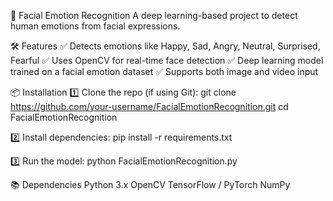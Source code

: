📌 Facial Emotion Recognition
A deep learning-based project to detect human emotions from facial expressions.

🛠 Features
✅ Detects emotions like Happy, Sad, Angry, Neutral, Surprised, Fearful
✅ Uses OpenCV for real-time face detection
✅ Deep learning model trained on a facial emotion dataset
✅ Supports both image and video input

📦 Installation
1️⃣ Clone the repo (if using Git):
git clone https://github.com/your-username/FacialEmotionRecognition.git
cd FacialEmotionRecognition

2️⃣ Install dependencies:
pip install -r requirements.txt

3️⃣ Run the model:
python FacialEmotionRecognition.py

📚 Dependencies
Python 3.x
OpenCV
TensorFlow / PyTorch 
NumPy
